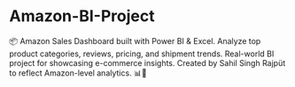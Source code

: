 # Amazon-BI-Project
📦 Amazon Sales Dashboard built with Power BI &amp; Excel. Analyze top product categories, reviews, pricing, and shipment trends. Real-world BI project for showcasing e-commerce insights. Created by Sahil Singh Rajpüt to reflect Amazon-level analytics. 📊🚀
